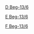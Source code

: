 [D Beg-13/6](https://atcoder.jp/contests/abc205/tasks/abc205_d)

[E Beg-13/6](https://atcoder.jp/contests/abc205/tasks/abc205_e)

[F Beg-13/6](https://atcoder.jp/contests/abc205/tasks/abc205_f)
